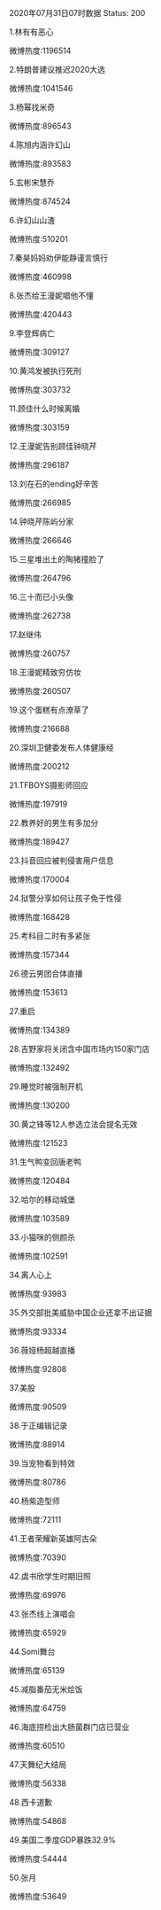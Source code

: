 2020年07月31日07时数据
Status: 200

1.林有有恶心

微博热度:1196514

2.特朗普建议推迟2020大选

微博热度:1041546

3.杨幂找米奇

微博热度:896543

4.陈旭内涵许幻山

微博热度:893583

5.玄彬宋慧乔

微博热度:874524

6.许幻山山渣

微博热度:510201

7.秦昊妈妈劝伊能静谨言慎行

微博热度:460998

8.张杰给王漫妮唱他不懂

微博热度:420443

9.李登辉病亡

微博热度:309127

10.黄鸿发被执行死刑

微博热度:303732

11.顾佳什么时候离婚

微博热度:303159

12.王漫妮告别顾佳钟晓芹

微博热度:296187

13.刘在石的ending好辛苦

微博热度:266985

14.钟晓芹陈屿分家

微博热度:266646

15.三星堆出土的陶猪撞脸了

微博热度:264796

16.三十而已小头像

微博热度:262738

17.赵继伟

微博热度:260757

18.王漫妮精致穷仿妆

微博热度:260507

19.这个蛋糕有点潦草了

微博热度:216688

20.深圳卫健委发布人体健康经

微博热度:200212

21.TFBOYS摄影师回应

微博热度:197919

22.教养好的男生有多加分

微博热度:189427

23.抖音回应被判侵害用户信息

微博热度:170004

24.狱警分享如何让孩子免于性侵

微博热度:168428

25.考科目二时有多紧张

微博热度:157344

26.德云男团合体直播

微博热度:153613

27.重启

微博热度:134389

28.吉野家将关闭含中国市场内150家门店

微博热度:132492

29.睡觉时被强制开机

微博热度:130200

30.黄之锋等12人参选立法会提名无效

微博热度:121523

31.生气鸭变回唐老鸭

微博热度:120484

32.哈尔的移动城堡

微博热度:103589

33.小猫咪的侧颜杀

微博热度:102591

34.离人心上

微博热度:93983

35.外交部批美威胁中国企业还拿不出证据

微博热度:93334

36.薇娅杨超越直播

微博热度:92808

37.美股

微博热度:90509

38.于正编辑记录

微博热度:88914

39.当宠物看到特效

微博热度:80786

40.杨紫造型师

微博热度:72111

41.王者荣耀新英雄阿古朵

微博热度:70390

42.虞书欣学生时期旧照

微博热度:69976

43.张杰线上演唱会

微博热度:65929

44.Somi舞台

微博热度:65139

45.减脂番茄无米烩饭

微博热度:64759

46.海底捞检出大肠菌群门店已营业

微博热度:60510

47.天舞纪大结局

微博热度:56338

48.西卡道歉

微博热度:54868

49.美国二季度GDP暴跌32.9%

微博热度:54444

50.张月

微博热度:53649

